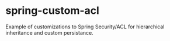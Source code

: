 # spring-custom-acl
Example of customizations to Spring Security/ACL for hierarchical inheritance and custom persistance.
